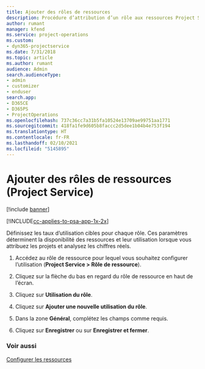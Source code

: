 ```yaml
---
title: Ajouter des rôles de ressources
description: Procédure d’attribution d’un rôle aux ressources Project Service
author: rumant
manager: kfend
ms.service: project-operations
ms.custom:
- dyn365-projectservice
ms.date: 7/31/2018
ms.topic: article
ms.author: rumant
audience: Admin
search.audienceType:
- admin
- customizer
- enduser
search.app:
- D365CE
- D365PS
- ProjectOperations
ms.openlocfilehash: 737c36cc7a31b5fa10524e13709ae99751aa1771
ms.sourcegitcommit: 418fa1fe9d605b8faccc2d5dee1b04b4e753f194
ms.translationtype: HT
ms.contentlocale: fr-FR
ms.lasthandoff: 02/10/2021
ms.locfileid: "5145895"
---
```

# <a name="add-resource-roles-project-service"></a>Ajouter des rôles de ressources (Project Service)

[!include [banner](../includes/psa-now-project-operations.md)]

[!INCLUDE[cc-applies-to-psa-app-1x-2x](../includes/cc-applies-to-psa-app-1x-2x.md)]

Définissez les taux d’utilisation cibles pour chaque rôle. Ces paramètres déterminent la disponibilité des ressources et leur utilisation lorsque vous attribuez les projets et analysez les chiffres réels.  
  
1.  Accédez au rôle de ressource pour lequel vous souhaitez configurer l’utilisation (**Project Service > Rôle de ressource**).  
  
2.  Cliquez sur la flèche du bas en regard du rôle de ressource en haut de l’écran.  
  
3.  Cliquez sur **Utilisation du rôle**.  
  
4.  Cliquez sur **Ajouter une nouvelle utilisation du rôle**.  
  
5.  Dans la zone **Général**, complétez les champs comme requis.  
  
6.  Cliquez sur **Enregistrer** ou sur **Enregistrer et fermer**.  
  
### <a name="see-also"></a>Voir aussi  
 [Configurer les ressources](../psa/set-up-resources.md)

